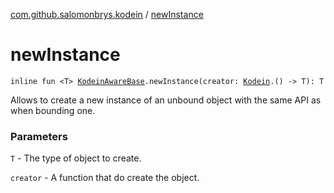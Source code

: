 [com.github.salomonbrys.kodein](index.md) / [newInstance](.)

# newInstance

`inline fun <T> `[`KodeinAwareBase`](-kodein-aware-base/index.md)`.newInstance(creator: `[`Kodein`](-kodein/index.md)`.() -> T): T`

Allows to create a new instance of an unbound object with the same API as when bounding one.

### Parameters

`T` - The type of object to create.

`creator` - A function that do create the object.
